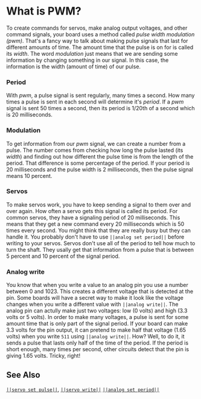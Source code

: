 # What is PWM?

To create commands for servos, make analog output voltages, and other command signals, your
board uses a method called _pulse width modulation (pwm)_. That's a fancy way to talk about
making pulse signals that last for different amounts of time. The amount time that the pulse
is on for is called its _width_. The word _modulation_ just means that we are sending some
information by changing something in our signal. In this case, the information is the width
(amount of time) of our pulse.

### Period

With _pwm_, a pulse signal is sent regularly, many times a second. How many times a pulse is sent
in each second will determine it's _period_. If a _pwm_ signal is sent 50 times a second, then its period
is 1/20th of a second which is 20 milliseconds.

### Modulation

To get information from our _pwm_ signal, we can create a number from a pulse. The number comes
from checking how long the pulse lasted (its _width_) and finding out how different the pulse time is from
the length of the period. That difference is some percentage of the period. If your period is
20 milliseconds and the pulse width is 2 milliseconds, then the pulse signal means 10 percent.

### Servos

To make servos work, you have to keep sending a signal to them over and over again. How often a
servo gets this signal is called its period. For common servos, they have a signaling period of
20 milliseconds. This means that they get a new command every 20 milliseconds which is 50 times
every second. You might think that they are really busy but they can handle it. You probably don't
have to use ``||analog set period||`` before writing to your servos. Servos don't use all of the
period to tell how much to turn the shaft. They usally get that information from a pulse that
is between 5 percent and 10 percent of the signal period.

### Analog write

You know that when you write a value to an analog pin you use a number between 0 and 1023. This
creates a different voltage that is detected at the pin. Some boards will have a secret way to
make it look like the voltage changes when you write a different value with ``||analog write||``.
The analog pin can actully make just two voltages: low (0 volts) and high (3.3 volts or 5 volts).
In order to make many voltages, a pulse is sent for some amount time that is only part of the
signal period. If your board can make 3.3 volts for the pin output, it can pretend to make half
that voltage (1.65 volts) when you write `511` using ``||analog write||``. How? Well, to do it,
it sends a pulse that lasts only half of the time of the period. If the period is short enough,
many times per second, other circuits detect that the pin is giving 1.65 volts. Tricky, right!

## See Also

[``||servo set pulse||``](/reference/pins/servo-set-pulse),
[``||servo write||``](/reference/pins/servo-write)
[``||analog set period||``](/reference/pins/analog-set-period)